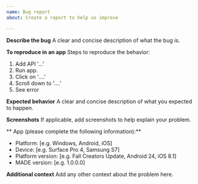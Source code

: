 ```yaml
---
name: Bug report
about: Create a report to help us improve

---
```


**Describe the bug**
A clear and concise description of what the bug is.

**To reproduce in an app**
Steps to reproduce the behavior:
1. Add API '...'
2. Run app.
2. Click on '....'
3. Scroll down to '....'
4. See error

**Expected behavior**
A clear and concise description of what you expected to happen.

**Screenshots**
If applicable, add screenshots to help explain your problem.

** App (please complete the following information):**
 - Platform: [e.g. Windows, Android, iOS]
 - Device: [e.g. Surface Pro 4, Samsung S7]
 - Platform version: [e.g. Fall Creators Update, Android 24, iOS 8.1]
 - MADE version: [e.g. 1.0.0.0]

**Additional context**
Add any other context about the problem here.
